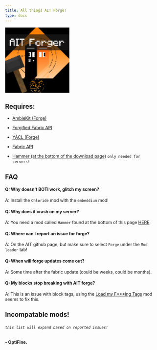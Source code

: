 ```yaml
---
title: All things AIT Forge!
type: docs
---
```


![Forge](images/forge.png)

## Requires:
- [AmbleKit (Forge)](https://modrinth.com/mod/amblekit/versions?l=forge)

- [Forgified Fabric API](https://modrinth.com/mod/forgified-fabric-api/versions)

- [YACL (Forge)](https://modrinth.com/mod/yacl/versions?l=forge)

- [Fabric API](https://modrinth.com/mod/fabric-api/versions?g=1.20.1)

- [Hammer (at the bottom of the download page)](https://modrinth.com/mod/ait/version/1.0.0+1.2.7) `only needed for servers!`



## FAQ

#### Q: Why doesn't BOTI work, glitch my screen?
A: Install the `Chloride` mod with the `embeddium` mod!

#### Q: Why does it crash on my server?
A: You need a mod called `Hammer` found at the bottom of this page [HERE](https://modrinth.com/mod/ait/version/1.0.0+1.2.7)

#### Q: Where can I report an issue for forge?
A: On the AIT github page, but make sure to select `Forge` under the `Mod loader` tab!

#### Q: When will forge updates come out?
A: Some time after the fabric update (could be weeks, could be months).

#### Q: My blocks stop breaking with AIT forge?
A: This is an issue with block tags, using the [Load my F***ing Tags](https://modrinth.com/mod/lmft) mod seems to fix this.


## Incompatable mods!
###### `this list will expand based on reported issues!`

#### - OptiFine.